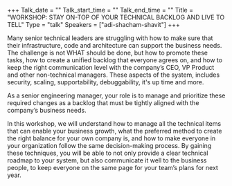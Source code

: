 +++
Talk_date = ""
Talk_start_time = ""
Talk_end_time = ""
Title = "WORKSHOP: STAY ON-TOP OF YOUR TECHNICAL BACKLOG AND LIVE TO TELL"
Type = "talk"
Speakers = ["adi-shacham-shavit"]
+++

Many senior technical leaders are struggling with how to make sure that their infrastructure, code and architecture can support the business needs. The challenge is not WHAT should be done, but how to promote these tasks, how to create a unified backlog that everyone agrees on, and how to keep the right communication level with the company’s CEO, VP Product and other non-technical managers. These aspects of the system, includes security, scaling, supportability, debuggability, it's up time and more.

As a senior engineering manager, your role is to manage and prioritize these required changes as a backlog that must be tightly aligned with the company’s business needs.

In this workshop, we will understand how to manage all the technical items that can enable your business growth, what the preferred method to create the right balance for your own company is, and how to make everyone in your organization follow the same decision-making process. By gaining these techniques, you will be able to not only provide a clear technical roadmap to your system, but also communicate it well to the business people, to keep everyone on the same page for your team’s plans for next year.